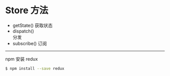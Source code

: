 # Store 方法
- getState()
获取状态
- dispatch()  
分发
- subscribe()
订阅

---
npm 安装 redux  
```bash
$ npm install --save redux
```
